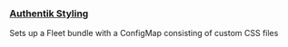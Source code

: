 ### [Authentik Styling](https://docs.goauthentik.io/docs/customize/interfaces/user/customization#global-customization)
Sets up a Fleet bundle with a ConfigMap consisting of custom CSS files